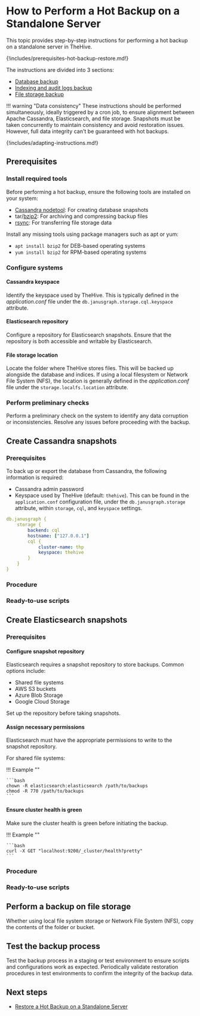 # How to Perform a Hot Backup on a Standalone Server

This topic provides step-by-step instructions for performing a hot backup on a standalone server in TheHive.

{!includes/prerequisites-hot-backup-restore.md!}

The instructions are divided into 3 sections:

* [Database backup](#create-cassandra-snapshots)
* [Indexing and audit logs backup](#create-elasticsearch-snapshots)
* [File storage backup](#perform-a-backup-on-file-storage)

!!! warning "Data consistency"
    These instructions should be performed simultaneously, ideally triggered by a cron job, to ensure alignment between Apache Cassandra, Elasticsearch, and file storage. Snapshots must be taken concurrently to maintain consistency and avoid restoration issues. However, full data integrity can't be guaranteed with hot backups.

{!includes/adapting-instructions.md!}

## Prerequisites

### Install required tools

Before performing a hot backup, ensure the following tools are installed on your system:

* [Cassandra nodetool](https://cassandra.apache.org/doc/latest/cassandra/troubleshooting/use_nodetool.html): For creating database snapshots
* tar/[bzip2](https://gitlab.com/bzip2/bzip2/): For archiving and compressing backup files
* [rsync](https://github.com/RsyncProject/rsync): For transferring file storage data

Install any missing tools using package managers such as apt or yum:

* `apt install bzip2` for DEB-based operating systems
* `yum install bzip2` for RPM-based operating systems

### Configure systems

#### Cassandra keyspace

Identify the keyspace used by TheHive. This is typically defined in the *application.conf* file under the `db.janusgraph.storage.cql.keyspace` attribute.

#### Elasticsearch repository

Configure a repository for Elasticsearch snapshots. Ensure that the repository is both accessible and writable by Elasticsearch.

#### File storage location

Locate the folder where TheHive stores files. This will be backed up alongside the database and indices. If using a local filesystem or Network File System (NFS), the location is generally defined in the *application.conf* file under the `storage.localfs.location` attribute.

### Perform preliminary checks

Perform a preliminary check on the system to identify any data corruption or inconsistencies. Resolve any issues before proceeding with the backup.

## Create Cassandra snapshots

### Prerequisites

To back up or export the database from Cassandra, the following information is required:

* Cassandra admin password
* Keyspace used by TheHive (default: `thehive`). This can be found in the `application.conf` configuration file, under the `db.janusgraph.storage` attribute, within `storage`, `cql`, and `keyspace` settings.

```yaml 
db.janusgraph {
    storage {
        backend: cql
        hostname: ["127.0.0.1"]
        cql {
            cluster-name: thp
            keyspace: thehive
        }
    }
}
```

<!-- + write option when using Elasticsearch for audit log storage -->

### Procedure

<!-- to complete -->

### Ready-to-use scripts

<!-- to complete -->

## Create Elasticsearch snapshots

### Prerequisites

#### Configure snapshot repository

Elasticsearch requires a snapshot repository to store backups. Common options include:

* Shared file systems
* AWS S3 buckets
* Azure Blob Storage
* Google Cloud Storage

Set up the repository before taking snapshots.

#### Assign necessary permissions

Elasticsearch must have the appropriate permissions to write to the snapshot repository.

For shared file systems:

!!! Example ""

    ```bash
    chown -R elasticsearch:elasticsearch /path/to/backups
    chmod -R 770 /path/to/backups
    ```

#### Ensure cluster health is green

Make sure the cluster health is green before initiating the backup.

!!! Example ""

    ```bash
    curl -X GET "localhost:9200/_cluster/health?pretty"
    ```

### Procedure

<!-- to complete -->

<!-- + write option when using Elasticsearch for audit log storage -->

### Ready-to-use scripts

<!-- to complete -->

## Perform a backup on file storage

Whether using local file system storage or Network File System (NFS), copy the contents of the folder or bucket.

## Test the backup process

Test the backup process in a staging or test environment to ensure scripts and configurations work as expected. Periodically validate restoration procedures in test environments to confirm the integrity of the backup data.

<h2>Next steps</h2>

* [Restore a Hot Backup on a Standalone Server](../restore/restore-hot-backup-standalone-server.md)